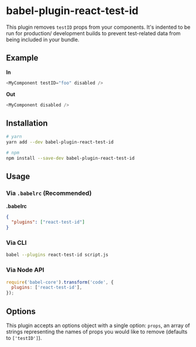# babel-plugin-react-test-id

This plugin removes `testID` props from your components. It's indented to be run for production/ development builds to prevent test-related data from being included in your bundle.

## Example

**In**

```js
<MyComponent testID="foo" disabled />
```

**Out**

```js
<MyComponent disabled />
```

## Installation

```sh
# yarn
yarn add --dev babel-plugin-react-test-id

# npm
npm install --save-dev babel-plugin-react-test-id
```

## Usage

### Via `.babelrc` (Recommended)

**.babelrc**

```json
{
  "plugins": ["react-test-id"]
}
```

### Via CLI

```sh
babel --plugins react-test-id script.js
```

### Via Node API

```js
require('babel-core').transform('code', {
  plugins: ['react-test-id'],
});
```

## Options

This plugin accepts an options object with a single option: `props`, an array of strings representing the names of props you would like to remove (defaults to `['testID']`).
